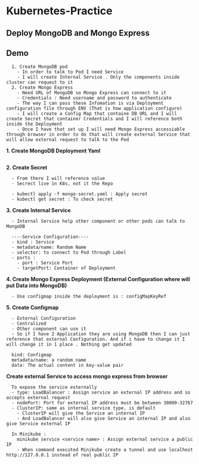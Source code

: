 # Kubernetes-Practice

## Deploy MongoDB and Mongo Express

## Demo 
```
  1. Create MongoDB pod 
    - In order to talk to Pod I need Service 
    - I will create Internal Service . Only the components inside cluster can request to it 
  2. Create Mongo Express 
    - Need URL of MongoDB so Mongo Express can connect to it 
    - Credentials : Need username and password to authenticate 
    - The way I can pass these Infomation is via Deployment configuration file through ENV (That is how application configure)
    - I will create a Config Map that containe DB URL and I will create Secret that container Credentials and I will reference both inside the Deployment 
    - Once I have that set up I will need Mongo Express accessiable through browser in order to do that will create external Service that will allow external request to talk to the Pod
```

**1. Create MongoDB Deployment Yaml**
```
```

**2. Create Secret**
```
  - From there I will reference value
  - Secrect live in K8s, not it the Repo

  - kubectl apply -f mongo-secret.yaml : Apply secret 
  - kubectl get secret : To check secret
```

**3. Create Internal Service**
```
  - Internal Service help other component or other pods can talk to MongoDB

  ----Service Configuration----
  - kind : Service 
  - metadata/name: Random Name
  - selector: to connect to Pod through Label 
  - ports : 
    - port : Service Port
    - targetPort: Container of Deployment 
```

**4. Create Mongo Express Deployment (External Configuration where will put Data into MongoDB)**
```
  - Use configmap inside the deployment is : configMapKeyRef
```

**5. Create Configmap**
```
  - External Configuration
  - Centralized
  - Other component can use it
  - So if I have 2 Application they are using MongoDB then I can just reference that external Configuration. And if i have to change it I will change it in 1 place . Nothing get updated

  kind: Configmap
  metadata/name: a random name
  data: The actual content in key-value pair
```

**Create external Service to access mongo express from browser**
```
  To expose the service externally 
  - type: LoadBalancer : Assign service an external IP address and so accepts external request
  - nodePort: Port for external IP address must be between 30000-32767
  - ClusterIP: same as internal service type, is default
    - ClusterIP will give the Service an internal IP
    - And LoadBalancer will also give Service an internal IP and also give Service external IP

  In Minikube :
    minikube service <service name> : Assign external service a public IP
    - When command executed Minikube create a tunnel and use localhost http://127.0.0.1 instead of real public IP
```
